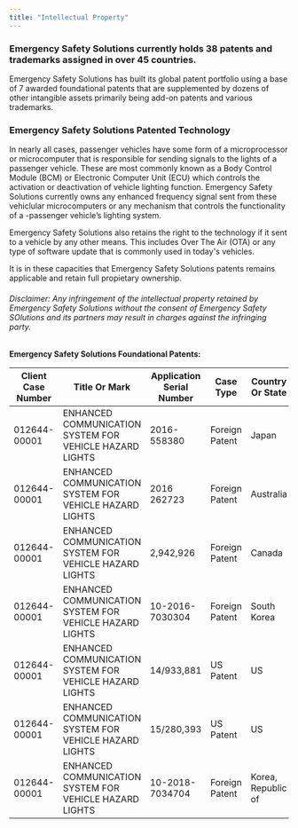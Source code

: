 ```yaml
---
title: "Intellectual Property"
---
```


### Emergency Safety Solutions currently holds 38 patents and trademarks assigned in over 45 countries. 

Emergency Safety Solutions has built its global patent portfolio using a base of 
7 awarded foundational patents that are supplemented by dozens of other intangible assets primarily being add-on patents and various
trademarks. 

### Emergency Safety Solutions Patented Technology

In nearly all cases, passenger vehicles have some form of a microprocessor or microcomputer that is responsible for sending signals to the lights of a passenger vehicle. These are most commonly known as a Body Control Module (BCM) or Electronic Computer Unit (ECU) which controls the activation or deactivation of vehicle lighting function. Emergency Safety Solutions currently owns any enhanced frequency signal sent from these vehiclular microcomputers or any mechanism that controls the functionality of a -passenger vehicle’s lighting system.

Emergency Safety Solutions also retains the right to the technology if it sent to a vehicle by any other means. This includes Over The Air (OTA) or any type of software update that is commonly used in today's vehicles. 

It is in these capacities that Emergency Safety Solutions patents remains applicable and retain full propietary ownership.  

###### Disclaimer: Any infringement of the intellectual property retained by Emergency Safety Solutions without the consent of Emergency Safety SOlutions and its partners may result in charges against the infringing party. 

**Emergency Safety Solutions Foundational Patents:**

| Client Case Number | Title Or Mark | Application Serial Number | Case Type | Country Or State |
| ------------------ | ------------- | ------------------------- | --------- | ---------------- |
| 012644-00001 | ENHANCED COMMUNICATION SYSTEM FOR VEHICLE HAZARD LIGHTS | 2016-558380 | Foreign Patent | Japan |
| 012644-00001 | ENHANCED COMMUNICATION SYSTEM FOR VEHICLE HAZARD LIGHTS | 2016 262723 | Foreign Patent | Australia |
| 012644-00001 | ENHANCED COMMUNICATION SYSTEM FOR VEHICLE HAZARD LIGHTS | 2,942,926 | Foreign Patent | Canada |
| 012644-00001 | ENHANCED COMMUNICATION SYSTEM FOR VEHICLE HAZARD LIGHTS | 10-2016-7030304 | Foreign Patent | South Korea |
| 012644-00001 | ENHANCED COMMUNICATION SYSTEM FOR VEHICLE HAZARD LIGHTS | 14/933,881 | US Patent | US |
| 012644-00001 | ENHANCED COMMUNICATION SYSTEM FOR VEHICLE HAZARD LIGHTS | 15/280,393 | US Patent | US | 
| 012644-00001 | ENHANCED COMMUNICATION SYSTEM FOR VEHICLE HAZARD LIGHTS | 10-2018-7034704 | Foreign Patent | Korea, Republic of |
